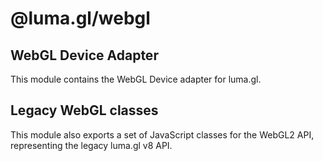 # @luma.gl/webgl

## WebGL Device Adapter

This module contains the WebGL Device adapter for luma.gl.

## Legacy WebGL classes

This module also exports a set of JavaScript classes for the WebGL2 API,
representing the legacy luma.gl v8 API.
